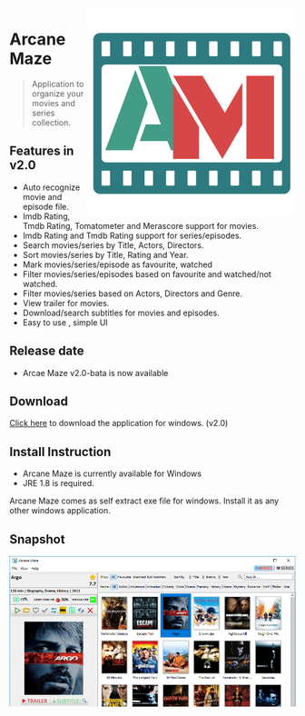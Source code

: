 <img src="logo.png" align="right" />

# Arcane Maze 
> Application to organize your movies and series collection.

## Features in v2.0
- Auto recognize movie and episode file.
- Imdb Rating, Tmdb Rating, Tomatometer and Merascore support for movies.
- Imdb Rating and Tmdb Rating support for series/episodes.
- Search movies/series by Title, Actors, Directors.
- Sort movies/series by Title, Rating and Year.
- Mark movies/series/episode as favourite, watched
- Filter movies/series/episodes based on favourite and watched/not watched.
- Filter movies/series based on Actors, Directors and Genre.
- View trailer for movies.
- Download/search subtitles for movies and episodes.
- Easy to use , simple UI

## Release date
- Arcae Maze v2.0-bata is now available

## Download

[Click here](http://arcanemaze.com) to download the application for windows. (v2.0)

## Install Instruction 
- Arcane Maze is currently available for Windows
- JRE 1.8 is required.

Arcane Maze comes as self extract exe file for windows.
Install it as any other windows application.

## Snapshot
<img src="snapshot.png" align="centre" />
 
